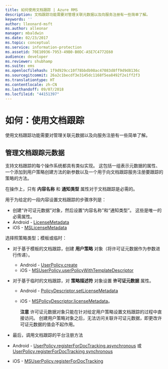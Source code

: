 ```yaml
---
title: 如何使用文档跟踪 | Azure RMS
description: 文档跟踪功能需要对管理关联元数据以及向服务注册有一些简单了解。
keywords: ''
author: lleonard-msft
ms.author: alleonar
manager: mbaldwin
ms.date: 02/23/2017
ms.topic: conceptual
ms.service: information-protection
ms.assetid: 70E10936-7953-49B0-B0DC-A5E7C4772E60
audience: developer
ms.reviewer: shubhamp
ms.suite: ems
ms.openlocfilehash: 1f9d929cc10f78bbdb98ac47083d8ff9d9d8136c
ms.sourcegitcommit: 26a2c1becdf3e3145dc1168f5ea8492f2e1ff2f3
ms.translationtype: HT
ms.contentlocale: zh-CN
ms.lasthandoff: 09/07/2018
ms.locfileid: "44151397"
---
```

# <a name="how-to-use-document-tracking"></a>如何：使用文档跟踪

使用文档跟踪功能需要对管理关联元数据以及向服务注册有一些简单了解。

## <a name="managing-document-tracking-metadata"></a>管理文档跟踪元数据

支持文档跟踪的每个操作系统都具有类似实现。 这包括一组表示元数据的属性、一个添加到用户策略创建方法的新参数以及一个用于向文档跟踪服务注册要跟踪的策略的方法。

在操作上，只有 **内容名称** 和 **通知类型** 属性对于文档跟踪是必需的。

用于为给定的一段内容设置文档跟踪的步骤序列是：

-   创建“许可证元数据”对象，然后设置“内容名称”和“通知类型”。 这些是唯一的必需属性。
   - Android - [LicenseMetadata](https://msdn.microsoft.com/library/mt573675.aspx)
   -  iOS - [MSLicenseMetadata](https://msdn.microsoft.com/library/mt573683.aspx)

选择照策略类型；模板或临时：
- 对于基于模板的文档跟踪，创建 **用户策略** 对象（将许可证元数据作为参数进行传递）。
  - Android - [UserPolicy.create](https://msdn.microsoft.com/library/dn790887.aspx)
  - iOS - [MSUserPolicy.userPolicyWithTemplateDescriptor](https://msdn.microsoft.com/library/dn790808.aspx)

- 对于基于临时的文档跟踪，对 **策略描述符** 对象设置 **许可证元数据** 属性。
  - Android - [PolicyDescriptor.setLicenseMetadata](https://msdn.microsoft.com/library/mt573698.aspx)
  - iOS - [MSPolicyDescriptor.licenseMetadata](https://msdn.microsoft.com/library/mt573693.aspx)。

    **注意**  许可证元数据对象只能在针对给定用户策略设置文档跟踪的过程中直接访问。 创建用户策略对象之后，无法访问关联许可证元数据，即更改许可证元数据的值会不起作用。

     

-   最后，调用文档跟踪的平台注册方法
  - Android - [UserPolicy.registerForDocTracking asynchronous](https://msdn.microsoft.com/library/mt573699.aspx) 或 [UserPolicy.registerForDocTracking synchronous](https://msdn.microsoft.com/library/mt631387.aspx)
  - iOS - [MSUserPolicy.registerForDocTracking](https://msdn.microsoft.com/library/mt573694.aspx)
